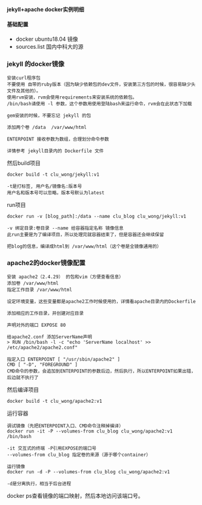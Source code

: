 #### jekyll+apache docker实例明细

#### 基础配置
* docker ubuntu18.04 镜像
* sources.list 国内中科大的源


### jekyll 的docker镜像
```
安装curl程序包
不要使用 自带的ruby版本（因为缺少依赖包的dev文件，安装第三方包的时候，很容易缺少头文件及其他的）。
使用rvm安装，rvm会使用requirements来安装系统的依赖包。
/bin/bash请使用 -l 参数，这个参数用使用登陆bash来运行命令，rvm会在此状态下加载

gem安装的时候，不要忘记 jekyll 的包

添加两个卷 /data  /var/www/html

ENTERPOINT 接收参数为数组，合理划分命令参数

详情参考 jekyll目录内的 Dockerfile 文件
```

然后build项目

```
docker build -t clu_wong/jekyll:v1

-t是打标签, 用户名/镜像名:版本号
用户名和版本号可以忽略，版本号默认为latest
```

run项目

```
docker run -v [blog_path]:/data --name clu_blog clu_wong/jekyll:v1

-v 绑定目录:卷目录 --name 给容器指定名称 镜像信息
此run主要是为了编译项目，所以处理完就容器结束了，但是容器还会继续保留

把blog的信息，编译成html到 /var/www/html（这个卷是全镜像通用的）
```

### apache2的docker镜像配置
```
安装 apache2（2.4.29） 的包和vim（方便查看信息）
添加卷 /var/www/html
指定工作目录 /var/www/html

设定环境变量，这些变量都是apache2工作时候使用的，详情看apache目录内的Dockerfile

添加相应的工作目录，并创建对应目录

声明对外的端口 EXPOSE 80

给apache2.conf 添加ServerName声明
> RUN /bin/bash -l -c "echo 'ServerName localhost' >> /etc/apache2/apache2.conf"

指定入口 ENTERPOINT [ "/usr/sbin/apache2" ]
CMD [ "-D", "FOREGROUND" ]
CMD命令的参数，会追加到ENTERPOINT的参数后边，然后执行，所以ENTERPOINT如果出错，后边就不执行了
```

然后编译项目

```
docker build -t clu_wong/apache2:v1

```

运行容器

```
调试镜像（先把ENTERPOINT入口、CMD命令注释掉编译）
docker run -it -P --volumes-from clu_blog clu_wong/apache2:v1 /bin/bash

-it 交互式的终端 -P引用EXPOSE的端口号
--volumes-from clu_blog 指定卷的来源（源于哪个container）

运行镜像
docker run -d -P --volumes-from clu_blog clu_wong/apache2:v1

-d是分离执行，相当于后台进程
```

docker ps查看镜像的端口映射，然后本地访问该端口号。